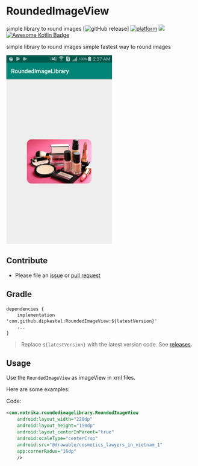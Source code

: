 # RoundedImageView
simple library to round images
[![gitHub release](https://img.shields.io/badge/version-1.0.1-green)]
[![platform](https://img.shields.io/badge/platform-android-brightgreen.svg)](https://developer.android.com/index.html)
<a target="_blank" href="https://android-arsenal.com/api?level=14"><img src="https://img.shields.io/badge/API-14%2B-brightgreen.svg?style=flat"></a>
[![Awesome Kotlin Badge](https://kotlin.link/awesome-kotlin.svg)](https://github.com/KotlinBy/awesome-kotlin)

simple library to round images simple fastest way to round images

<img src='images/device-2019-09-11-023803.png' height='500px'/>

## Contribute

* Please file an [issue](https://github.com/dipkastel/RoundedImageView/issues) or [pull request](https://github.com/dipkastel/RoundedImageView/pulls) 

## Gradle

```
dependencies {
    implementation 'com.github.dipkastel:RoundedImageView:${latestVersion}'
    ...
}
```

> Replace `${latestVersion}` with the latest version code. See [releases](https://github.com/dipkastel/RoundedImageView/releases).

## Usage

Use the `RoundedImageView` as imageView in xml files. 

Here are some examples:

Code:

```xml
<com.notrika.roundedimagelibrary.RoundedImageView
    android:layout_width="220dp"
    android:layout_height="150dp"
    android:layout_centerInParent="true"
    android:scaleType="centerCrop"
    android:src="@drawable/cosmetics_lawyers_in_vietnam_1"
    app:cornerRadus="16dp"
    />
```
